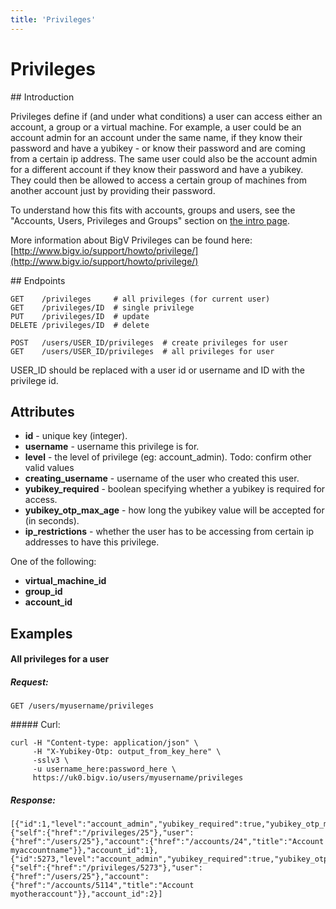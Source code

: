 ```yaml
---
title: 'Privileges'
---
```


# Privileges


## Introduction

Privileges define if (and under what conditions) a user can access either an account, a group or a virtual machine. For example, a user could be an account admin for an account under the same name, if they know their password and have a yubikey - or know their password and are coming from a certain ip address. The same user could also be the account admin for a different account if they know their password and have a yubikey. They could then be allowed to access a certain group of machines from another account just by providing their password.

To understand how this fits with accounts, groups and users, see the "Accounts, Users, Privileges and Groups" section on [the intro page](/notes/intro).

More information about BigV Privileges can be found here: [http://www.bigv.io/support/howto/privilege/](http://www.bigv.io/support/howto/privilege/)


## Endpoints

    GET    /privileges     # all privileges (for current user)
    GET    /privileges/ID  # single privilege
    PUT    /privileges/ID  # update
    DELETE /privileges/ID  # delete

    POST   /users/USER_ID/privileges  # create privileges for user
    GET    /users/USER_ID/privileges  # all privileges for user

USER_ID should be replaced with a user id or username and ID with the privilege id.


## Attributes

* **id** - unique key (integer).
* **username** - username this privilege is for.
* **level** - the level of privilege (eg: account_admin). Todo: confirm other valid values
* **creating_username** - username of the user who created this user.
* **yubikey_required** - boolean specifying whether a yubikey is required for access.
* **yubikey_otp_max_age** - how long the yubikey value will be accepted for (in seconds).
* **ip_restrictions** - whether the user has to be accessing from certain ip addresses to have this privilege.

One of the following:

* **virtual_machine_id**
* **group_id**
* **account_id**


## Examples

#### All privileges for a user

##### Request:

    GET /users/myusername/privileges

##### Curl:

    curl -H "Content-type: application/json" \
         -H "X-Yubikey-Otp: output_from_key_here" \
         -sslv3 \
         -u username_here:password_here \
         https://uk0.bigv.io/users/myusername/privileges

##### Response:

    [{"id":1,"level":"account_admin","yubikey_required":true,"yubikey_otp_max_age":900,"ip_restrictions":null,"username":"myusername","_links":{"self":{"href":"/privileges/25"},"user":{"href":"/users/25"},"account":{"href":"/accounts/24","title":"Account myaccountname"}},"account_id":1},{"id":5273,"level":"account_admin","yubikey_required":true,"yubikey_otp_max_age":900,"ip_restrictions":null,"username":"myusername","_links":{"self":{"href":"/privileges/5273"},"user":{"href":"/users/25"},"account":{"href":"/accounts/5114","title":"Account myotheraccount"}},"account_id":2}]
